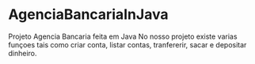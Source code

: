 # AgenciaBancariaInJava
Projeto Agencia Bancaria feita em Java
No nosso projeto existe varias funçoes tais como criar conta, listar contas, tranfererir, sacar e depositar dinheiro.
